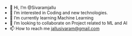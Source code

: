 - 👋 Hi, I’m @Sivaramjallu
- 👀 I’m interested in Coding and new technologies.
- 🌱 I’m currently learning Machine Learning
- 💞️ I’m looking to collaborate on Project related to ML and AI
- 📫 How to reach me jallusivaram@gmail.com

<!---
Sivaramjallu001/Sivaramjallu001 is a ✨ special ✨ repository because its `README.md` (this file) appears on your GitHub profile.
You can click the Preview link to take a look at your changes.
--->
